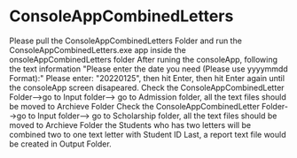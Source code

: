 # ConsoleAppCombinedLetters
Please pull the ConsoleAppCombinedLetters Folder
and run the ConsoleAppCombinedLetters.exe app inside the onsoleAppCombinedLetters folder
After runing the consoleApp, following the text information "Please enter the date you need (Please use yyyymmdd Format):"
Please enter: "20220125", then hit Enter, then hit Enter again until the consoleApp screen disapeared. 
Check the ConsoleAppCombinedLetter Folder-->go to Input folder--> go to Admission folder, all the text files should be moved to Archieve Folder
Check the ConsoleAppCombinedLetter Folder-->go to Input folder--> go to Scholarship folder, all the text files should be moved to Archieve Folder
the Students who has two letters will be combined two to one text letter with Student ID
Last, a report text file would be created in Output Folder.
